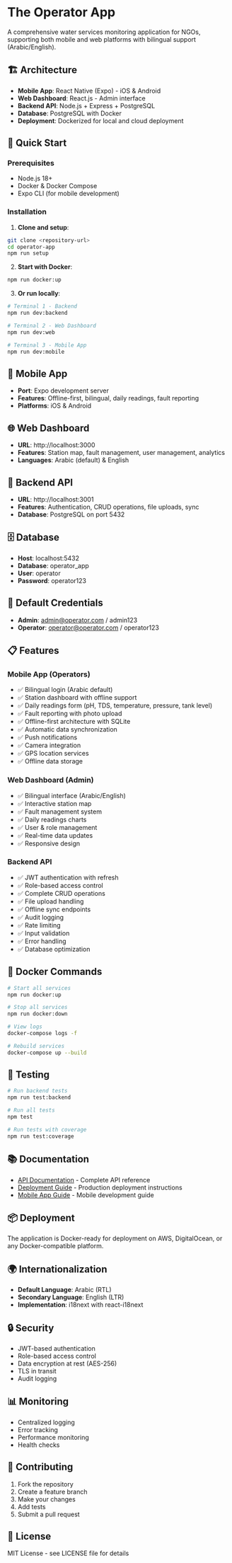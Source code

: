# The Operator App

A comprehensive water services monitoring application for NGOs, supporting both mobile and web platforms with bilingual support (Arabic/English).

## 🏗️ Architecture

- **Mobile App**: React Native (Expo) - iOS & Android
- **Web Dashboard**: React.js - Admin interface
- **Backend API**: Node.js + Express + PostgreSQL
- **Database**: PostgreSQL with Docker
- **Deployment**: Dockerized for local and cloud deployment

## 🚀 Quick Start

### Prerequisites
- Node.js 18+
- Docker & Docker Compose
- Expo CLI (for mobile development)

### Installation

1. **Clone and setup**:
```bash
git clone <repository-url>
cd operator-app
npm run setup
```

2. **Start with Docker**:
```bash
npm run docker:up
```

3. **Or run locally**:
```bash
# Terminal 1 - Backend
npm run dev:backend

# Terminal 2 - Web Dashboard
npm run dev:web

# Terminal 3 - Mobile App
npm run dev:mobile
```

## 📱 Mobile App
- **Port**: Expo development server
- **Features**: Offline-first, bilingual, daily readings, fault reporting
- **Platforms**: iOS & Android

## 🌐 Web Dashboard
- **URL**: http://localhost:3000
- **Features**: Station map, fault management, user management, analytics
- **Languages**: Arabic (default) & English

## 🔧 Backend API
- **URL**: http://localhost:3001
- **Features**: Authentication, CRUD operations, file uploads, sync
- **Database**: PostgreSQL on port 5432

## 🗄️ Database
- **Host**: localhost:5432
- **Database**: operator_app
- **User**: operator
- **Password**: operator123

## 🔐 Default Credentials
- **Admin**: admin@operator.com / admin123
- **Operator**: operator@operator.com / operator123

## 📋 Features

### Mobile App (Operators)
- ✅ Bilingual login (Arabic default)
- ✅ Station dashboard with offline support
- ✅ Daily readings form (pH, TDS, temperature, pressure, tank level)
- ✅ Fault reporting with photo upload
- ✅ Offline-first architecture with SQLite
- ✅ Automatic data synchronization
- ✅ Push notifications
- ✅ Camera integration
- ✅ GPS location services
- ✅ Offline data storage

### Web Dashboard (Admin)
- ✅ Bilingual interface (Arabic/English)
- ✅ Interactive station map
- ✅ Fault management system
- ✅ Daily readings charts
- ✅ User & role management
- ✅ Real-time data updates
- ✅ Responsive design

### Backend API
- ✅ JWT authentication with refresh
- ✅ Role-based access control
- ✅ Complete CRUD operations
- ✅ File upload handling
- ✅ Offline sync endpoints
- ✅ Audit logging
- ✅ Rate limiting
- ✅ Input validation
- ✅ Error handling
- ✅ Database optimization

## 🐳 Docker Commands

```bash
# Start all services
npm run docker:up

# Stop all services
npm run docker:down

# View logs
docker-compose logs -f

# Rebuild services
docker-compose up --build
```

## 🧪 Testing

```bash
# Run backend tests
npm run test:backend

# Run all tests
npm test

# Run tests with coverage
npm run test:coverage
```

## 📚 Documentation

- [API Documentation](docs/API_DOCUMENTATION.md) - Complete API reference
- [Deployment Guide](docs/DEPLOYMENT_GUIDE.md) - Production deployment instructions
- [Mobile App Guide](docs/MOBILE_APP_GUIDE.md) - Mobile development guide

## 📦 Deployment

The application is Docker-ready for deployment on AWS, DigitalOcean, or any Docker-compatible platform.

## 🌍 Internationalization

- **Default Language**: Arabic (RTL)
- **Secondary Language**: English (LTR)
- **Implementation**: i18next with react-i18next

## 🔒 Security

- JWT-based authentication
- Role-based access control
- Data encryption at rest (AES-256)
- TLS in transit
- Audit logging

## 📊 Monitoring

- Centralized logging
- Error tracking
- Performance monitoring
- Health checks

## 🤝 Contributing

1. Fork the repository
2. Create a feature branch
3. Make your changes
4. Add tests
5. Submit a pull request

## 📄 License

MIT License - see LICENSE file for details
